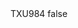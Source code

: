 <?xml version="1.0" encoding="UTF-8"?>
<CustomMetadata xmlns="http://soap.sforce.com/2006/04/metadata">
    <label>TXU984</label>
    <protected>false</protected>
</CustomMetadata>

